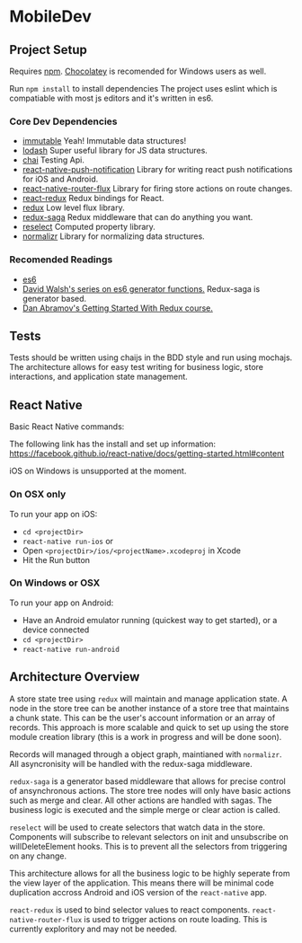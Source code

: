 # MobileDev

## Project Setup
Requires [npm](https://www.npmjs.com/). [Chocolatey](https://chocolatey.org/) is recomended for Windows users as well.

Run `npm install` to install dependencies
The project uses eslint which is compatiable with most js editors and it's written in es6.

### Core Dev Dependencies

- [immutable](https://facebook.github.io/immutable-js/docs/#/) Yeah! Immutable data structures!
- [lodash](https://lodash.com/docs/4.15.0) Super useful library for JS data structures.
- [chai](http://chaijs.com/api/bdd/) Testing Api.
- [react-native-push-notification](https://www.npmjs.com/package/react-native-push-notification) Library for writing react push notifications for iOS and Android.
- [react-native-router-flux](https://github.com/aksonov/react-native-router-flux) Library for firing store actions on route changes.
- [react-redux](https://github.com/reactjs/react-redux) Redux bindings for React.
- [redux](http://redux.js.org/) Low level flux library.
- [redux-saga](https://yelouafi.github.io/redux-saga/docs/api/index.html) Redux middleware that can do anything you want.
- [reselect](https://github.com/reactjs/reselect) Computed property library.
- [normalizr](https://github.com/paularmstrong/normalizr) Library for normalizing data structures.

### Recomended Readings

- [es6](https://github.com/lukehoban/es6features)
- [David Walsh's series on es6 generator functions.](https://davidwalsh.name/es6-generators) Redux-saga is generator based.
- [Dan Abramov's Getting Started With Redux course.](https://egghead.io/courses/getting-started-with-redux)

## Tests
Tests should be written using chaijs in the BDD style and run using mochajs. The architecture allows for easy test writing for business logic, store interactions, and application state management.

## React Native
Basic React Native commands:

The following link has the install and set up information: https://facebook.github.io/react-native/docs/getting-started.html#content

iOS on Windows is unsupported at the moment.

### On OSX only

To run your app on iOS:
- `cd <projectDir>`
- `react-native run-ios`
or
- Open `<projectDir>/ios/<projectName>.xcodeproj` in Xcode
- Hit the Run button

### On Windows or OSX

To run your app on Android:
- Have an Android emulator running (quickest way to get started), or a device connected
- `cd <projectDir>`
- `react-native run-android`

## Architecture Overview

A store state tree using `redux` will maintain and manage application state. A node in the store tree can be another instance of a store tree that maintains a chunk state. This can be the user's account information or an array of records. This approach is more scalable and quick to set up using the store module creation library (this is a work in progress and will be done soon).

Records will managed through a object graph, maintianed with `normalizr`. All asyncronisity will be handled with the redux-saga middleware.

`redux-saga` is a generator based middleware that allows for precise control of ansynchronous actions. The store tree nodes will only have basic actions such as merge and clear. All other actions are handled with sagas. The business logic is executed and the simple merge or clear action is called.

`reselect` will be used to create selectors that watch data in the store. Components will subscribe to relevant selectors on init and unsubscribe on willDeleteElement hooks. This is to prevent all the selectors from triggering on any change.

This architecture allows for all the business logic to be highly seperate from the view layer of the application. This means there will be minimal code duplication accross Android and iOS version of the `react-native` app.

`react-redux` is used to bind selector values to react components. `react-native-router-flux` is used to trigger actions on route loading. This is currently exploritory and may not be needed.

